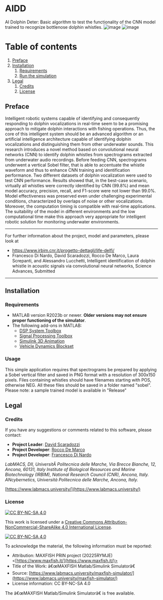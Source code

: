 # AIDD
AI Dolphin Deter: Basic algorithm to test the functionality of the CNN model trained to recognize bottlenose dolphin whistles.
![image](https://github.com/LabMACS/MAXFISH_Simulator/assets/64741263/17e16013-9c0a-459e-b3f7-c2a549fa2d81) ![image](https://github.com/LabMACS/MAXFISH_Simulator/assets/64741263/45443654-a834-47ae-9590-ab8ababafb62)


# Table of contents
1. [Preface](#preface)
2. [Installation](#installation)
    1. [Requirements](#requirements)
    2. [Run the simulation](#run)
3. [Legal](#legal)
    1. [Credits](#credits)
    2. [License](#license)
     

## Preface <a name="preface"></a>
Intelligent robotic systems capable of identifying and consequently responding to dolphin vocalizations in real-time seem to be a promising approach to mitigate dolphin interactions with fishing operations. Thus, the core of this intelligent system should be an advanced algorithm or an artificial intelligence architecture capable of identifying dolphin vocalizations and distinguishing them from other underwater sounds. This research introduces a novel method based on convolutional neural networks (CNN) to identify dolphin whistles from spectrograms extracted from underwater audio recordings. Before feeding CNN, spectrograms underwent a vertical Sobel filter, that is able to accentuate the whistle waveform and thus to enhance CNN training and identification performance. Two different datasets of dolphin vocalization were used to test CNN performance. Results showed that, in the best-case scenario, virtually all whistles were correctly identified by CNN (99.8%) and mean model accuracy, precision, recall, and F1-score were not lower than 99.0%. Model effectiveness was preserved even under challenging experimental conditions, characterized by overlaps of noise or other vocalizations. Moreover, the computation timing is compatible with real-time applications. The suitability of the model in different environments and the low computational time make this approach very appropriate for intelligent robotic solution for monitoring underwater environments.


  
***
For further information about the project, model and parameters, please look at 
- https://www.irbim.cnr.it/progetto-dettagli/life-delfi/
- Francesco Di Nardo, David Scaradozzi, Rocco De Marco, Laura Screpanti, and Alessandro Lucchetti, Intelligent identification of dolphin whistle in acoustic signals via convolutional neural networks, Science Advances, Submitted
***

## Installation <a name="installation"></a>
### Requirements <a name="requirements"></a>
* MATLAB version R2023b or newer. **Older versions may not ensure proper functioning of the simulator**.
* The following add-ons in MATLAB:
  * [DSP System Toolbox](https://it.mathworks.com/products/dsp-system.html)
  * [Signal Processing Toolbox](https://it.mathworks.com/products/signal.html)
  * [Simulink 3D Animation](https://it.mathworks.com/products/3d-animation.html)
  * [Vehicle Dynamics Blockset](https://it.mathworks.com/products/vehicle-dynamics.html)
  
### Usage <a name="run"></a>
This simple application requires that spectrograms be prepared by applying a Sobel vertical filter and saved in PNG format with a resolution of 300x150 pixels. Files containing whistles should have filenames starting with POS, otherwise NEG. All these files should be saved in a folder named "sobel". Please note: a sample trained model is available in "Release"

## Legal <a name="legal"></a>
### Credits <a name="credits"></a>
If you have any suggestions or comments related to this software, please contact:
* **Project Leader**: [David Scaradozzi](mailto:d.scaradozzi@univpm.it)
* **Project Developer**: [Rocco De Marco](mailto:rocco.demarco@cnr.it)
* **Project Developer**: [Francesco Di Nardo](mailto:f.dinardo@univpm.it)

*LabMACS, DII, UniversitÃ  Politecnica delle Marche, Via Brecce Bianche, 12, Ancona, 60131, Italy*
*Institute of Biological Resources and Marine Biotechnology (IRBIM), National Research Council (CNR), Ancona, Italy.*
*ANcybernetics, Università Politecnica delle Marche, Ancona, Italy.*

[https://www.labmacs.university/](https://www.labmacs.university/)

### License <a name="license"></a>
[![CC BY-NC-SA 4.0][cc-by-nc-sa-shield]][cc-by-nc-sa]

This work is licensed under a
[Creative Commons Attribution-NonCommercial-ShareAlike 4.0 International License][cc-by-nc-sa].

[![CC BY-NC-SA 4.0][cc-by-nc-sa-image]][cc-by-nc-sa]

[cc-by-nc-sa]: http://creativecommons.org/licenses/by-nc-sa/4.0/
[cc-by-nc-sa-image]: https://licensebuttons.net/l/by-nc-sa/4.0/88x31.png
[cc-by-nc-sa-shield]: https://img.shields.io/badge/License-CC%20BY--NC--SA%204.0-lightgrey.svg

To acknowledge the material, the following information must be reported:
* Attribution: MAXFISH PRIN project (20225RYMJE)
             <[https://www.maxfish.it/](https://www.maxfish.it/)> 
* Title of the Work: â€œMAXFISH Matlab/Simulink Simulatorâ€
* Source: [https://www.labmacs.university/maxfish-simulator/](https://www.labmacs.university/maxfish-simulator/)
* License information: CC BY-NC-SA 4.0

The â€œMAXFISH Matlab/Simulink Simulatorâ€ is free available.


